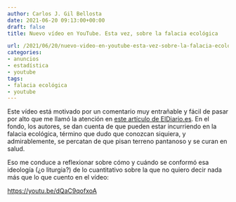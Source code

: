 ```yaml
---
author: Carlos J. Gil Bellosta
date: 2021-06-20 09:13:00+00:00
draft: false
title: Nuevo vídeo en YouTube. Esta vez, sobre la falacia ecológica

url: /2021/06/20/nuevo-video-en-youtube-esta-vez-sobre-la-falacia-ecologica/
categories:
- anuncios
- estadística
- youtube
tags:
- falacia ecológica
- youtube
---
```





Este vídeo está motivado por un comentario muy entrañable y fácil de pasar por alto que me llamó la atención en [este artículo de ElDiario.es](https://www.eldiario.es/economia/mapa-ciudades-ricas-pobres-espana-relacion-hijos-mujer_1_7973847.html). En el fondo, los autores, se dan cuenta de que pueden estar incurriendo en la falacia ecológica, término que dudo que conozcan siquiera, y admirablemente, se percatan de que pisan terreno pantanoso y se curan en salud.







Eso me conduce a reflexionar sobre cómo y cuándo se conformó esa ideología (¿o liturgia?) de lo cuantitativo sobre la que no quiero decir nada más que lo que cuento en el vídeo:








https://youtu.be/dQaC9qofxoA










